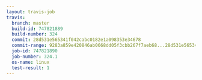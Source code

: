 ```yaml
---
layout: travis-job
travis:
  branch: master
  build-id: 747821889
  build-number: 324
  commit: 28d531e565341f042cabc0182e1a098353e34678
  commit-range: 9283a859e420846ab0668dd05f3cbb267f7aeb68...28d531e565341f042cabc0182e1a098353e34678
  job-id: 747821890
  job-number: 324.1
  os-name: linux
  test-result: 1
---
```

